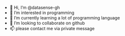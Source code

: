 - 👋 Hi, I’m @datasense-gh
- 👀 I’m interested in programming
- 🌱 I’m currently learning a lot of programming language
- 💞️ I’m looking to collaborate on github
- 📫 please contact me via private message

<!---
datasense-gh/datasense-gh is a ✨ special ✨ repository because its `README.md` (this file) appears on your GitHub profile.
You can click the Preview link to take a look at your changes.
--->
